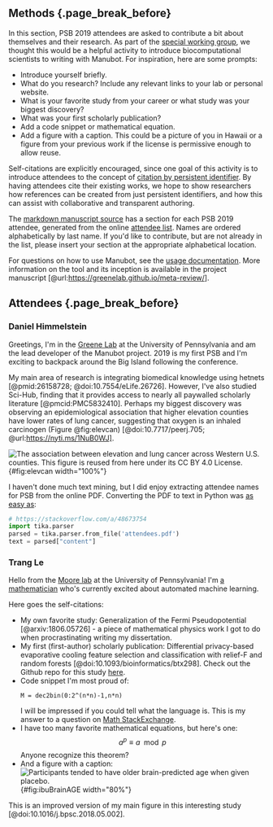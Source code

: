## Methods {.page_break_before}

In this section, PSB 2019 attendees are asked to contribute a bit about themselves and their research.
As part of the [special working group](http://web.archive.org/web/20190103203407/https://psb.stanford.edu/working%20group/), we thought this would be a helpful activity to introduce biocomputational scientists to writing with Manubot.
For inspiration, here are some prompts:

- Introduce yourself briefly.
- What do you research? Include any relevant links to your lab or personal website.
- What is your favorite study from your career or what study was your biggest discovery?
- What was your first scholarly publication?
- Add a code snippet or mathematical equation.
- Add a figure with a caption. This could be a picture of you in Hawaii or a figure from your previous work if the license is permissive enough to allow reuse.

Self-citations are explicitly encouraged, since one goal of this activity is to introduce attendees to the concept of [citation by persistent identifier](https://github.com/dhimmel/psb-manuscript/blob/master/USAGE.md#citations).
By having attendees cite their existing works, we hope to show researchers how references can be created from just persistent identifiers, and how this can assist with collaborative and transparent authoring.

The [markdown manuscript source](https://github.com/dhimmel/psb-manuscript/tree/master/content) has a section for each PSB 2019 attendee, generated from the online [attendee list](https://github.com/dhimmel/psb-manuscript/blob/master/attendees/attendees.pdf).
Names are ordered alphabetically by last name.
If you'd like to contribute, but are not already in the list, please insert your section at the appropriate alphabetical location.

For questions on how to use Manubot, see the [usage documentation](https://github.com/dhimmel/psb-manuscript/blob/master/USAGE.md).
More information on the tool and its inception is available in the project manuscript [@url:https://greenelab.github.io/meta-review/].


## Attendees {.page_break_before}

<!-- Max Alekseyev -->



<!-- Russ Altman -->



<!-- Kiyoshi Asai -->



<!-- Folkert Asselbergs -->



<!-- Ho Bae -->



<!-- Brett Beaulieu-Jones -->



<!-- George Bebis -->



<!-- Joanne Berghout -->



<!-- John Black -->



<!-- Carly Bobak -->



<!-- Mary Boland -->



<!-- Philip Bourne -->



<!-- Soline Boussard -->



<!-- Steven Brenner -->



<!-- Soren Brunak -->



<!-- Martha Bulyk -->



<!-- William Bush -->



<!-- Bin Chen -->



<!-- Rachel Chen -->



<!-- Yong Chen -->



<!-- Jane Chiang -->



<!-- Jongmun Choi -->



<!-- DongWon Choo -->



<!-- Christopher Chute -->



<!-- Leonardo Collado Torres -->



<!-- Christian Darabos -->



<!-- Supriyo De -->



<!-- Jessica De Freitas -->



<!-- Scott Delp -->



<!-- Emek Demir -->



<!-- Daisy Yi Ding -->



<!-- Valentin Dinu -->



<!-- Megan Doerr -->



<!-- Ernst Dow -->



<!-- Sorin Draghici -->



<!-- A Keith Dunker -->



<!-- Claire Duvallet -->



<!-- Prashant Emani -->



<!-- Peter Embi -->



<!-- Barbara Engelhardt -->



<!-- Yayin Fang -->



<!-- Kimberley Ferguson -->



<!-- James Foster -->



<!-- Verena Friedl -->



<!-- Weixuan Fu -->



<!-- Tetsu Furukawa -->



<!-- Lana Garmire -->



<!-- Maxwell Gold -->



<!-- Graciela Gonzalez Hernandez -->



<!-- Raluca Gordan -->



<!-- Max Gordon -->



<!-- Kiley Graim -->



<!-- Casey Greene -->



<!-- Peyton Greenside -->



<!-- Gamze Gursoy -->



<!-- Jonathan Haines -->



<!-- Greg Hampikian -->



<!-- Jiali Han -->



<!-- Wontack Han -->



<!-- David Haussler -->



<!-- Tina Hernandez-Boussard -->



<!-- Daniel Himmelstein -->

### Daniel Himmelstein

Greetings, I'm in the [Greene Lab](http://www.greenelab.com/) at the University of Pennsylvania and am the lead developer of the Manubot project.
2019 is my first PSB and I'm exciting to backpack around the Big Island following the conference.

My main area of research is integrating biomedical knowledge using hetnets [@pmid:26158728; @doi:10.7554/eLife.26726].
However, I've also studied Sci-Hub, finding that it provides access to nearly all paywalled scholarly literature [@pmcid:PMC5832410].
Perhaps my biggest discovery was observing an epidemiological association that higher elevation counties have lower rates of lung cancer, suggesting that oxygen is an inhaled carcinogen (Figure @fig:elevcan) [@doi:10.7717/peerj.705; @url:https://nyti.ms/1NuB0WJ].

![
The association between elevation and lung cancer across Western U.S. counties.
This figure is reused from [here](https://doi.org/10.7717/peerj.705/fig-4) under its CC BY 4.0 License.
](https://github.com/dhimmel/elevcan/raw/7aed9f29d2371eb4918f337a138608e6b6d9e311/manual/figures/peerj/Figure_4.png){#fig:elevcan width="100%"}

I haven't done much text mining, but I did enjoy extracting attendee names for PSB from the online PDF.
Converting the PDF to text in Python was [as easy as](https://github.com/dhimmel/psb-manuscript/blob/15babecdf2a915f88088703e23a61e34e1294b1f/attendees/attendees.ipynb):

```python
# https://stackoverflow.com/a/48673754
import tika.parser
parsed = tika.parser.from_file('attendees.pdf')
text = parsed["content"]
```

<!-- Michael Hoffman -->



<!-- John Holmes -->



<!-- Rachel Hovde -->



<!-- Qiwen Hu -->



<!-- Zhiyue Hu -->



<!-- Lawrence Hunter -->



<!-- Shantanu Jain -->



<!-- Yuexu Jiang -->



<!-- Kipp Johnson -->



<!-- Kory Johnson -->



<!-- Indika Kahanda -->



<!-- Laurynas Kalesinskas -->



<!-- Michael Keiser -->



<!-- Andreas Keller -->



<!-- Colleen Kenost -->



<!-- Aly Khan -->



<!-- Dokyoon Kim -->



<!-- Jeremie Kim -->



<!-- Teri Klein -->



<!-- Kord Kober -->



<!-- Milica Krunic -->



<!-- Adam Kurkiewicz -->



<!-- Nicholas Larson -->



<!-- Janet Layne -->



<!-- Trang Le -->
### Trang Le

Hello from the [Moore lab](http://epistasis.org/) at the University of Pennsylvania!
I'm [a mathematician](http://lelaboratoire.github.io) who's currently excited about automated machine learning. 

Here goes the self-citations:

- My own favorite study: Generalization of the Fermi Pseudopotential [@arxiv:1806.05726] - a piece of mathematical physics work I got to do when procrastinating writing my dissertation.
- My first (first-author) scholarly publication: Differential privacy-based evaporative cooling feature selection and classification with relief-F and random forests [@doi:10.1093/bioinformatics/btx298].
Check out the Github repo for this study [here](https://github.com/insilico/privateEC).
- Code snippet I'm most proud of:
  ```
  M = dec2bin(0:2^(n*n)-1,n*n)
  ```
  I will be impressed if you could tell what the language is.
  This is my answer to a question on [Math StackExchange](https://math.stackexchange.com/questions/1943862/matlab-code-for-an-array-consisting-of-matrices/1943923#1943923).
- I have too many favorite mathematical equations, but here's one:
  $$a^p \equiv a \mod p$$
  Anyone recognize this theorem?
- And a figure with a caption:
![
Participants tended to have older brain-predicted age when given placebo.
](https://s3.amazonaws.com/media-p.slid.es/uploads/909204/images/5547949/fig2.png){#fig:ibuBrainAGE width="80%"}

This is an improved version of my main figure in this interesting study [@doi:10.1016/j.bpsc.2018.05.002].

<!-- Jinhee Lee -->



<!-- Nicholas Lee -->



<!-- DoHyeon Lee -->



<!-- Binglan Li -->



<!-- Haiquan Li -->



<!-- Hua Li -->



<!-- Jianrong Li -->



<!-- Kevin Li -->



<!-- Sooyeon Lim -->



<!-- Hongfang Liu -->



<!-- Zheng Liu -->



<!-- Xueqing Lu -->



<!-- Zhiyong Lu -->



<!-- Yves Lussier -->



<!-- Arjun Magge -->



<!-- Lara Mangravite -->



<!-- Serghei Mangul -->



<!-- Gabor Marth -->



<!-- Rachel Marty -->



<!-- Wouter Meuleman -->



<!-- Jason Miller -->



<!-- Stephen Montgomery -->



<!-- Abigail Moore -->



<!-- Jason Moore -->



<!-- Alexander Morgan -->



<!-- Sorana Morrissy -->



<!-- Meghan Muse -->



<!-- Rikke Nielsen -->



<!-- William Noble -->



<!-- Soichi Ogishima -->



<!-- Lawrence Oloff -->



<!-- Zhengqing Ouyang -->



<!-- Philip Payne -->



<!-- Matteo Pellegrini -->



<!-- Luca Pinello -->



<!-- Niranjani Prasad -->



<!-- Blake Pyman -->



<!-- Tielin Qin -->



<!-- Aaron Quinlan -->



<!-- Predrag Radivojac -->



<!-- Rashika Ramola -->



<!-- Jayamary Divya Ravichandar -->



<!-- Derek Reiman -->



<!-- Haluk Resat -->



<!-- Marylyn Ritchie -->



<!-- David Rocke -->



<!-- Pratyaydipta Rudra -->



<!-- Indra Sarkar -->



<!-- Sebastian Schaaf -->



<!-- Ralph Schlapbach -->



<!-- Christine Scholberg -->



<!-- Ashwini Sehgal -->



<!-- Martin Seneviratne -->



<!-- Matthew Settles -->



<!-- James Sikela -->



<!-- Sean Simmons -->



<!-- Marina Sirota -->



<!-- Giltae Song -->



<!-- Paul Spellman -->



<!-- Arunima Srivastava -->



<!-- Josh Stuart -->



<!-- Yoichi Takenaka -->



<!-- Eric Talevich -->



<!-- Haixu Tang -->



<!-- Lin Tang -->



<!-- Yosuke Tanigawa -->



<!-- Cui Tao -->



<!-- Jaclyn Taroni -->



<!-- Gunjan Thakur -->



<!-- Robert Thurman -->



<!-- Nathan Tintle -->



<!-- Yihsuan Tsai -->



<!-- Brian Yik Tak Tsui -->



<!-- Anders Ulrik Eliasen -->



<!-- Paul Utz -->



<!-- Robin van der Lee -->



<!-- Maya Varma -->



<!-- Anurag Verma -->



<!-- Shefali Verma -->



<!-- Yogasudha Veturi -->



<!-- Francesca Vitali -->



<!-- Dennis Wall -->



<!-- Duolin Wang -->



<!-- Haohan Wang -->



<!-- Jing Wang -->



<!-- Tongxin Wang -->



<!-- Yong Wang -->



<!-- Joanne Watson -->



<!-- Ryan Whaley -->



<!-- Nicholas Wheeler -->



<!-- Michelle Whirl-Carrillo -->



<!-- Scott Williams -->



<!-- John Witte -->



<!-- Yuanxin Xi -->



<!-- Madelyne Xiao -->



<!-- Yuzhen Ye -->



<!-- Shuxing Zhang -->



<!-- Xinyuan Zhang -->



<!-- Yuping Zhang -->



<!-- Zemin Zhang -->



<!-- the end -->
